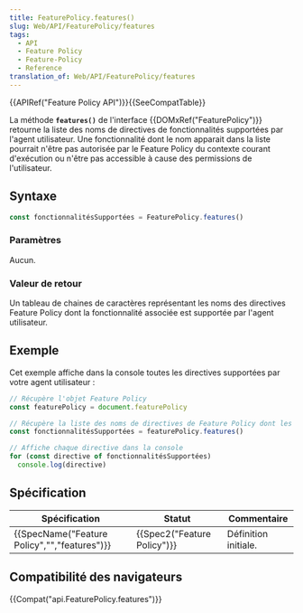 ```yaml
---
title: FeaturePolicy.features()
slug: Web/API/FeaturePolicy/features
tags:
  - API
  - Feature Policy
  - Feature-Policy
  - Reference
translation_of: Web/API/FeaturePolicy/features
---
```

{{APIRef("Feature Policy API")}}{{SeeCompatTable}}

La méthode **`features()`** de l'interface {{DOMxRef("FeaturePolicy")}} retourne la liste des noms de directives de fonctionnalités supportées par l'agent utilisateur. Une fonctionnalité dont le nom apparait dans la liste pourrait n'être pas autorisée par le Feature Policy du contexte courant d'exécution ou n'être pas accessible à cause des permissions de l'utilisateur.

## Syntaxe

```js
const fonctionnalitésSupportées = FeaturePolicy.features()
```

### Paramètres

Aucun.

### Valeur de retour

Un tableau de chaines de caractères représentant les noms des directives Feature Policy dont la fonctionnalité associée est supportée par l'agent utilisateur.

## Exemple

Cet exemple affiche dans la console toutes les directives supportées par votre agent utilisateur :

```js
// Récupère l'objet Feature Policy
const featurePolicy = document.featurePolicy

// Récupère la liste des noms de directives de Feature Policy dont les fonctionnalités sont supportées
const fonctionnalitésSupportées = featurePolicy.features()

// Affiche chaque directive dans la console
for (const directive of fonctionnalitésSupportées)
  console.log(directive)
```

## Spécification

| Spécification                                                | Statut                               | Commentaire          |
| ------------------------------------------------------------ | ------------------------------------ | -------------------- |
| {{SpecName("Feature Policy","","features")}} | {{Spec2("Feature Policy")}} | Définition initiale. |

## Compatibilité des navigateurs

{{Compat("api.FeaturePolicy.features")}}
